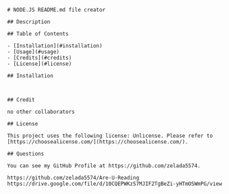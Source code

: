 

    # NODE.JS README.md file creator

    ## Description

    ## Table of Contents
    
    - [Installation](#installation)
    - [Usage](#usage)
    - [Credits](#credits)
    - [License](#license)

    ## Installation 

    

    ## Credit

    no other collaborators 

    ## License
    
    This project uses the following license: Unlicense. Please refer to [https://choosealicense.com/](https://choosealicense.com/).

    ## Questions

    You can see my GitHub Profile at https://github.com/zelada5574.

    https://github.com/zelada5574/Are-U-Reading
    https://drive.google.com/file/d/10CQEPWKzS7MJIF2TgBeZi-yHTmOSWmPG/view